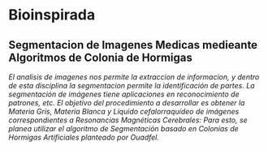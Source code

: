 # Bioinspirada
## Segmentacion de Imagenes Medicas medieante Algoritmos de Colonia de Hormigas
*El analisis de imagenes nos permite la extraccion de informacion, y dentro de esta disciplina la segmentacion permite la identificación de partes.*
*La segmentación de imágenes tiene aplicaciones en reconocimiento de patrones, etc.*
*El objetivo del procedimiento a desarrollar es obtener la Materia Gris, Materia Blanca y Líquido cefalorraquídeo de imágenes correspondientes a Resonancias Magnéticas Cerebrales: Para esto, se planea utilizar el algoritmo de Segmentación basado en Colonias de Hormigas Artificiales planteado por Ouadfel.*